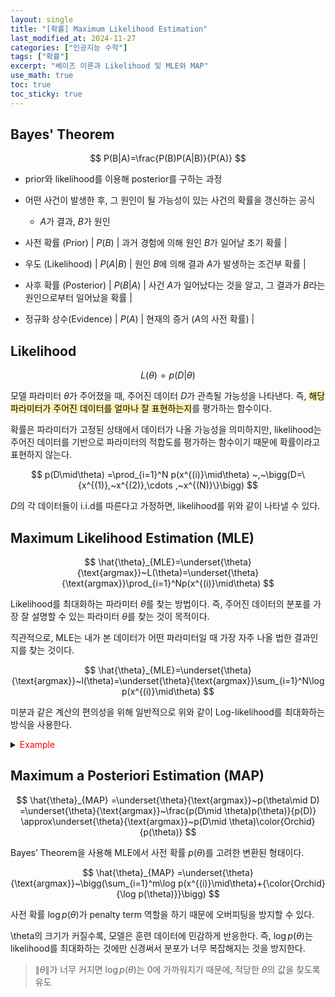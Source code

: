 ```yaml
---
layout: single
title: "[확률] Maximum Likelihood Estimation"
last_modified_at: 2024-11-27
categories: ["인공지능 수학"]
tags: ["확률"]
excerpt: "베이즈 이론과 Likelihood 및 MLE와 MAP"
use_math: true
toc: true
toc_sticky: true
---
```


## Bayes' Theorem

$$
P(B|A)=\frac{P(B)P(A|B)}{P(A)}
$$

- prior와 likelihood를 이용해 posterior를 구하는 과정
- 어떤 사건이 발생한 후, 그 원인이 될 가능성이 있는 사건의 확률을 갱신하는 공식
    - $A$가 결과, $B$가 원인

- 사전 확률 (Prior) | $P(B)$ | 과거 경험에 의해 원인 $B$가 일어날 초기 확률 |
- 우도 (Likelihood) | $P(A|B)$ | 원인 $B$에 의해 결과 $A$가 발생하는 조건부 확률 |
- 사후 확률 (Posterior) | $P(B|A)$ | 사건 $A$가 일어났다는 것을 알고, 그 결과가 $B$라는 원인으로부터 일어났을 확률 |
- 정규화 상수(Evidence) | $P(A)$ | 현재의 증거 ($A$의 사전 확률) |

## Likelihood

$$
L(\theta)=p(D|\theta)
$$

모델 파라미터 $\theta$가 주어졌을 때, 주어진 데이터 $D$가 관측될 가능성을 나타낸다.
즉, <mark style='background-color: fff5b1'>해당 파라미터가 주어진 데이터를 얼마나 잘 표현하는지</mark>를 평가하는 함수이다.

확률은 파라미터가 고정된 상태에서 데이터가 나올 가능성을 의미하지만, likelihood는 주어진 데이터를 기반으로 파라미터의 적합도를 평가하는 함수이기 때문에 확률이라고 표현하지 않는다.

$$
p(D\mid\theta)
=\prod_{i=1}^N p(x^{(i)}\mid\theta)
~,~\bigg(D=\{x^{(1)},~x^{(2)},\cdots ,~x^{(N)}\}\bigg)
$$

$D$의 각 데이터들이 i.i.d를 따른다고 가정하면, likelihood를 위와 같이 나타낼 수 있다.

## Maximum Likelihood Estimation (MLE)

$$
\hat{\theta}_{MLE}=\underset{\theta}{\text{argmax}}~L(\theta)=\underset{\theta}{\text{argmax}}\prod_{i=1}^Np(x^{(i)}\mid\theta)
$$

Likelihood를 최대화하는 파라미터 $\theta$를 찾는 방법이다. 즉, 주어진 데이터의 분포를 가장 잘 설명할 수 있는 파라미터 $\theta$를 찾는 것이 목적이다.

직관적으로, MLE는 내가 본 데이터가 어떤 파라미터일 때 가장 자주 나올 법한 결과인지를 찾는 것이다.

$$
\hat{\theta}_{MLE}=\underset{\theta}{\text{argmax}}~l(\theta)=\underset{\theta}{\text{argmax}}\sum_{i=1}^N\log p(x^{(i)}\mid\theta)
$$

미분과 같은 계산의 편의성을 위해 일반적으로 위와 같이 Log-likelihood를 최대화하는 방식을 사용한다.

<details>
<summary><font color='red'>Example</font></summary>
<div markdown="1">

공정한지 아닌지 모르는 동전을 가지고 10번 던져서 앞면이 7번 나왔을 때, 동전이 앞면이 나올 확률 $\theta$를 추정하고 싶다.
각 시행은 베르누이 분포를 따르고, 독립적(i.i.d.)이라 가정한다.

---

관찰된 데이터는 아래와 같다.

$$
D=\lbrace H,H,H,H,H,H,H,T,T,T\rbrace
$$

모델은 아래와 같이 정의된다.

$
$p(x\mid\theta)=\theta^x(1-\theta)^{1-x}
$$

Likelihood와 Log-likelihood는 아래와 같이 정의된다.

$$
L(\theta)=\prod_{i=1}^10p(x^{(i)}\mid\theta)=\theta^7(1-\theta)^3
$$

$$
l(\theta)=7\log\theta+3\log(1-\theta)
$$

$\theta\in[0,1]$ 범위에서 MLE를 수행하면 아래와 같은 결과를 얻을 수 있다.

$$
\hat{\theta}_{\text{MLE}}=0.7
$$

MLE는 관측한 7번의 앞면이 가장 자연스럽게 나오는 파라미터 $\theta$를 찾는다.

$\theta\in[0,1]$ 범위 중에서 $\theta=0.7$ 일 때, 관찰된 데이터가 가장 그럴듯하게 보이므로 이를 선택한다.

</div>
</details>

## Maximum a Posteriori Estimation (MAP)

$$
\hat{\theta}_{MAP}
=\underset{\theta}{\text{argmax}}~p(\theta\mid D)
=\underset{\theta}{\text{argmax}}~\frac{p(D\mid \theta)p(\theta)}{p(D)}
\approx\underset{\theta}{\text{argmax}}~p(D\mid \theta)\color{Orchid}{p(\theta)}
$$

Bayes’ Theorem을 사용해 MLE에서 사전 확률 $p(\theta)$를 고려한 변환된 형태이다.

$$
\hat{\theta}_{MAP}
=\underset{\theta}{\text{argmax}}~\bigg(\sum_{i=1}^m\log p(x^{(i)}\mid\theta)+{\color{Orchid}{\log p(\theta)}}\bigg)
$$

사전 확률 $\log p(\theta)$가 penalty term 역할을 하기 때문에 오버피팅을 방지할 수 있다.

\theta의 크기가 커질수록, 모델은 훈련 데이터에 민감하게 반응한다. 즉, $\log p(\theta)$는 likelihood를 최대화하는 것에만 신경써서 분포가 너무 복잡해지는 것을 방지한다.

> $\lVert\theta\rVert$가 너무 커지면 $\log p(\theta)$는 0에 가까워지기 때문에, 적당한 $\theta$의 값을 찾도록 유도
